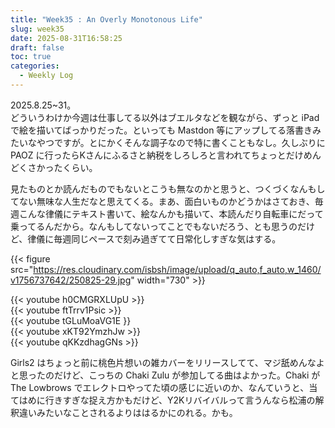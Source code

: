 ```yaml
---
title: "Week35 : An Overly Monotonous Life"
slug: week35
date: 2025-08-31T16:58:25
draft: false
toc: true
categories:
  - Weekly Log
---
```

2025.8.25~31。  
どういうわけか今週は仕事してる以外はブエルタなどを観ながら、ずっと iPad で絵を描いてばっかりだった。といっても Mastdon 等にアップしてる落書きみたいなやつですが。とにかくそんな調子なので特に書くこともなし。久しぶりに PAOZ に行ったらKさんにふるさと納税をしろしろと言われてちょっとだけめんどくさかったくらい。 

見たものとか読んだものでもないとこうも無なのかと思うと、つくづくなんもしてない無味な人生だなと思えてくる。まあ、面白いものかどうかはさておき、毎週こんな律儀にテキスト書いて、絵なんかも描いて、本読んだり自転車にだって乗ってるんだから。なんもしてないってことでもないだろう、とも思うのだけど、律儀に毎週同じペースで刻み過ぎてて日常化しすぎな気はする。

{{< figure src="https://res.cloudinary.com/isbsh/image/upload/q_auto,f_auto,w_1460/v1756737642/250825-29.jpg" width="730" >}}

<!--more-->

{{< youtube h0CMGRXLUpU >}}  
{{< youtube ftTrrv1Psic >}}  
{{< youtube tGLuMoaVG1E }}  
{{< youtube xKT92YmzhJw >}}  
{{< youtube qKKzdhagGNs >}}

Girls2 はちょっと前に桃色片想いの雑カバーをリリースしてて、マジ舐めんなよと思ったのだけど、こっちの Chaki Zulu が参加してる曲はよかった。Chaki が The Lowbrows でエレクトロやってた頃の感じに近いのか、なんていうと、当てはめに行きすぎな捉え方かもだけど、Y2Kリバイバルって言うんなら松浦の解釈違いみたいなことされるよりははるかにのれる。かも。

